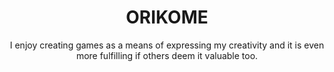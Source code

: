 
<h1 align="center">ORIKOME</h1>

<p align="center">
  I enjoy creating games as a means of expressing my creativity and it is even more fulfilling if others deem it valuable too.
</p>




